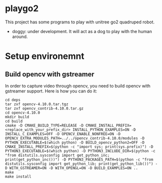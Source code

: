 # playgo2

This project has some programs to play with unitree go2 quadruped robot.

* doggy: under development. It will act as a dog to play with the human around.

# Setup environemnt

## Build opencv with gstreamer

In order to capture video through opencv, you need to build opencv with gstreamer support. Here is how you can do it:

```
cd deps
tar zxf opencv-4.10.0.tar.tgz
tar zxf opencv_contrib-4.10.0.tar.gz
cd opencv-4.10.0
mkdir build
cd build
cmake -D CMAKE_BUILD_TYPE=RELEASE -D CMAKE_INSTALL_PREFIX=<replace_with_your_prefix_dir> INSTALL_PYTHON_EXAMPLES=ON -D INSTALL_C_EXAMPLES=OFF -D OPENCV_ENABLE_NONFREE=ON -D OPENCV_EXTRA_MODULES_PATH=../../opencv_contrib-4.10.0/modules -D PYTHON_EXECUTABLE=$(which python) -D BUILD_opencv_python2=OFF -D CMAKE_INSTALL_PREFIX=$(python -c "import sys; print(sys.prefix)") -D PYTHON3_EXECUTABLE=$(which python) -D PYTHON3_INCLUDE_DIR=$(python -c "from distutils.sysconfig import get_python_inc; print(get_python_inc())") -D PYTHON3_PACKAGES_PATH=$(python -c "from distutils.sysconfig import get_python_lib; print(get_python_lib())") -D WITH_GSTREAMER=ON -D WITH_OPENGL=ON -D BUILD_EXAMPLES=ON ..
make
make install
```
